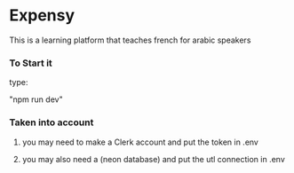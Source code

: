 # Expensy

This is a learning platform that teaches french for arabic speakers

### To Start it

type: 

 "npm run dev"

### Taken into account

1. you may need to make a Clerk account and put the token in .env

2. you may also need a (neon database)  and put the utl connection in .env
